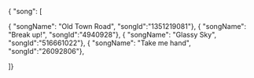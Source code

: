 { "song": [

  { "songName": "Old Town Road", "songId":"1351219081"},
  { "songName": "Break up!", "songId":"4940928"},
  { "songName": "Glassy Sky", "songId":"516661022"},
  { "songName": "Take me hand", "songId":"26092806"},
  
]}
